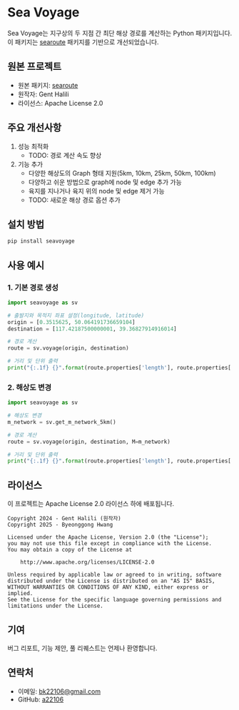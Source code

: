 # Sea Voyage

Sea Voyage는 지구상의 두 지점 간 최단 해상 경로를 계산하는 Python 패키지입니다. 이 패키지는 [searoute](https://github.com/genthalili/searoute-py) 패키지를 기반으로 개선되었습니다.

## 원본 프로젝트
- 원본 패키지: [searoute](https://github.com/genthalili/searoute-py)
- 원작자: Gent Halili
- 라이선스: Apache License 2.0

## 주요 개선사항
1. 성능 최적화
   - TODO: 경로 계산 속도 향상
2. 기능 추가
   - 다양한 해상도의 Graph 형태 지원(5km, 10km, 25km, 50km, 100km)
   - 다양하고 쉬운 방법으로 graph에 node 및 edge 추가 가능
   - 육지를 지나거나 육지 위의 node 및 edge 제거 가능
   - TODO: 새로운 해상 경로 옵션 추가

## 설치 방법
```bash
pip install seavoyage
```

## 사용 예시

### 1. 기본 경로 생성
```python
import seavoyage as sv

# 출발지와 목적지 좌표 설정(longitude, latitude)
origin = [0.3515625, 50.064191736659104]
destination = [117.42187500000001, 39.36827914916014]

# 경로 계산
route = sv.voyage(origin, destination)

# 거리 및 단위 출력
print("{:.1f} {}".format(route.properties['length'], route.properties['units'])) # 
```

### 2. 해상도 변경
```python
import seavoyage as sv

# 해상도 변경
m_network = sv.get_m_network_5km()

# 경로 계산
route = sv.voyage(origin, destination, M=m_network)

# 거리 및 단위 출력
print("{:.1f} {}".format(route.properties['length'], route.properties['units']))
```


## 라이선스
이 프로젝트는 Apache License 2.0 라이선스 하에 배포됩니다.

```
Copyright 2024 - Gent Halili (원작자)
Copyright 2025 - Byeonggong Hwang

Licensed under the Apache License, Version 2.0 (the "License");
you may not use this file except in compliance with the License.
You may obtain a copy of the License at

    http://www.apache.org/licenses/LICENSE-2.0

Unless required by applicable law or agreed to in writing, software
distributed under the License is distributed on an "AS IS" BASIS,
WITHOUT WARRANTIES OR CONDITIONS OF ANY KIND, either express or implied.
See the License for the specific language governing permissions and
limitations under the License.
```

## 기여
버그 리포트, 기능 제안, 풀 리퀘스트는 언제나 환영합니다.

## 연락처
- 이메일: bk22106@gmail.com
- GitHub: [a22106](https://github.com/a22106)
